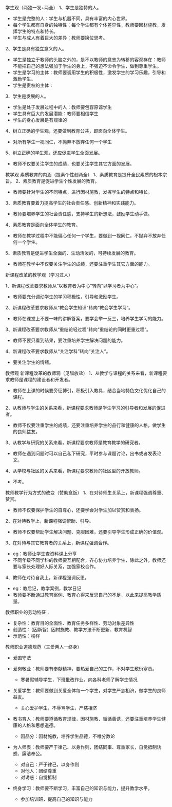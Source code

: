 学生观（两独一发+两全）
1、学生是独特的人。
- 学生是完整的人：学生与机器不同，具有丰富的内心世界。
- 每个学生都有自身的独特性：每个学生都有个体差异性，教师要因材施教，发挥学生的特点和特长。
- 学生与成人有着巨大的差异：教师要换位思考。

2、学生是具有独立意义的人。
- 学生是独立于教师的头脑之外的，是不以教师的意志为转移的客观存在：教师不能把自己的想法强加于学生的身上，不强迫不命令学生，做到尊重学生。
- 学生是学习的主体：教师要调用学生的积极性，激发学生的学习乐趣，引导和激励学生。
- 学生是责权的主体：

3、学生是发展的人。
- 学生是处于发展过程中的人：教师要包容原谅学生
- 学生具有巨大的发展潜能：教师要相信学生
- 学生的身心发展是有规律的

4、树立正确的学生观，还要做到教育公共，即面向全体学生。
- 对所有学生一视同仁，不抛弃不放弃任何一个学生

5、树立正确的学生观，还应促进学生全面发展。
- 教师不仅要关注学生的成绩，也要关注学生其它方面的发展。

教学观
素质教育的内涵（提素个性创两全）
1、素质教育是提升全民素质的根本宗旨。
2、素质教育是促进学生个性发展的教育。
- 教师要针对学生的不同特点，进行因材施教，发挥学生的特点和特长。

3、素质教育要着力提高学生的社会责任感、创新精神和实践能力。
- 教师要培养学生的社会责任感，支持学生的新想法，鼓励学生动手做。

4、素质教育是面向全体学生的教育。
- 教师在教学过程中不能偏心任何一个学生，要做到一视同仁，不抛弃不放弃任何一个学生。

5、素质教育是促进学生全面的、生动活泼的，可持续发展的教育。
- 教师在教学中不仅要关注学生的成绩，还要注重学生其它方面的能力。

新课程改革的教学观（学习过人）

1、新课程改革要求教师从“以教育者为中心”转向“以学习者为中心”。
- 教师要充分调动学生的学习积极性，引导和激励学生。

2、新课程改革要求教师从“教会学生知识"转向“教会学生学习”。
- 教师在课堂上不要一味的讲解答案，要学会举一反三，培养学生学习的能力。

3、新课程改革要求教师从“重结论轻过程”转向“重结论的同时更重过程”。
- 教师不要只看到结果，要注重培养学生解决问题的能力。

4、新课程改革要求教师从“关注学科”转向“关注人”。
- 要关注学生的情绪。

教师观
新课程改革的教师观（见醋放盐）
1、从教学与课程的关系来看，新课程要求教师是课程的建设者和开发者。
- 教师在上课的时候要旁征博引，积极引入教具，结合当地特色文化优化自己的课程。

2、从教师与学生的关系来看，新课程要求教师是学生学习的引导者和发展的促进者。
- 教师不仅要注重学生的成绩，还要注重培养学生的品行和健康的人格，做学生的良师益友。

3、从教学与研究的关系来看，新课程要求教师是教育教学的研究者。
- 教师在遇到问题时可以自己私下研究，平时参与课题讨论，出书或者发表论文。

4、从学校与社区的关系来看，新课程要求教师的社区型的开放教师。
- 不考。

教师教学行为方式的改变（赞助盒饭）
1、在对待师生关系上，新课程强调尊重、赞赏。
- 教师不仅要保护学生的自尊心，还要学会对学生加以赞赏和表扬。

2、在对待教学上，新课程强调帮助、引导。
- 教师不仅要帮助学生解决问题、克服困难，还要引导学生形成正确的价值观。

3、在对待与其它教育者的关系上，新课程强调合作。
- eg：教师让学生查资料课上分享
- 不同年级不同学科的教师要互相配合，齐心协力培养学生，除此之外，教师还要与家长处理好人际关系，加强家校合作。

4、教师在对待自我上，新课程强调反思。
- eg：教后记，教学案例，教学日记
- 教师要不断通过教育案例、教育心得来反思自己的不足，以此来提高教学质量。

教师职业的劳动特征：
- 复杂性：教育目的全面性、教育任务多样性、劳动对象差异性
- 创造性：（因新智）因材施教、教学方法不断更新、教育机智
- 示范性：榜样

教师职业道德规范（三爱两人一终身）
- 爱国守法
- 爱岗敬业：教师要有奉献精神，要热爱自己的工作，不对学生敷衍塞责。
	- 寒暑假辅导学生，下班批改作业，向各科老师了解学生情况

- 关爱学生：教师要做到关爱全体每一个学生，对学生严慈相济，做学生的良师益友。
	- 关心爱护学生，不辱骂学生，严慈相济

- 教书育人：教师要遵循教育规律，因材施教、循循善诱，还要注重培养学生健康的人格和思想道德。
	- 因品分：因材施教，培养学生品德，不唯分数论

- 为人师表：教师要严于律己、以身作则，团结同事、尊重家长，自觉抵制诱惑、廉洁奉公。
	- 对自己：严于律己，以身作则
	- 对他人：团结尊重
	- 对诱惑：自觉抵制

- 终身学习：教师要不断学习，丰富自己的知识与能力，提升教学水平。
	- 参加培训班，提高自己的知识与能力


